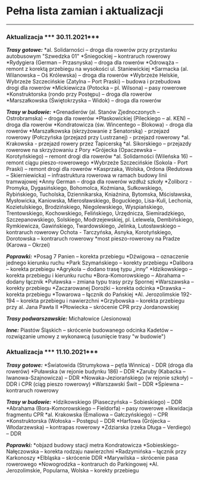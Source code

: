 # Pełna lista zamian i aktualizacji

***
### Aktualizacja *** 30.11.2021***

***Trasy gotowe:***
*al. Solidarności – droga dla rowerów przy przystanku autobusowym "Szwedzka 01"
*Śniegockiej – kontraruch rowerowy
*Rydygiera (German – Przasnyska) – droga dla rowerów
*Odrowąża – remont z korektą przebiegu na wysokości ul. Staniewickiej
*Sarmacka (al. Wilanowska – Oś Królewska) – droga dla rowerów
*Wybrzeże Helskie, Wybrzeże Szczecińskie (Zatylna – Port Praski) – budowa i przebudowa drogi dla rowerów
*Mickiewicza (Potocka – pl. Wilsona) – pasy rowerowe
*Konstruktorska (rondo przy Postępu) – droga dla rowerów
*Marszałkowska (Świętokrzyska – Widok) – droga dla rowerów

***Trasy w budowie:***
*Grenadierów (al. Stanów Zjednoczonych – Ostrobramska) – droga dla rowerów
*Płaskowickiej (Pileckiego – al. KEN) – droga dla rowerów
*Kondratowicza (św. Wincentego – Blokowa) - droga dla rowerów
*Marszałkowska (skrzyżowanie z Senatorską) - przejazd rowerowy
(Połczyńska (przejazd przy Lustrzanej) - przejazd rowerowy
*al. Krakowska - przejazd rowery przez Tapicerską
*al. Sikorskiego – przejazdy rowerowe na skrzyżowaniu z Pory
*Grójecka (Opaczewska – Korotyńskiego) – remont drogi dla rowerów
*al. Solidarności (Wileńska 16) – remont ciągu pieszo-rowerowego
*Wybrzeże Szczecińskie (Sokola - Port Praski) – remont drogi dla rowerów
*Kasprzaka, Wolska, Ordona (Redutowa – Skierniewicka) – infrastruktura rowerowa w ramach budowy linii tramwajowej
*Anny German – droga dla rowerów wzdłuż szkoły
*Żoliborz - Promyka, Dygasińskiego, Bohomolca, Koźmiana, Sułkowskiego, Rybińskiego, Tucholska, Dziennikarska, Kniaźnina, Bytomska, Mścisławska, Mysłowicka, Kaniowska, Mierosławskiego, Boguckiego, Lisa-Kuli, Lechonia, Kozietulskiego, Brodzińskiego, Niegolewskiego, Wyspiańskiego, Trentowskiego, Kochowskiego, Felińskiego, Urzędnicza, Siemiradzkiego, Szczepanowskiego, Solskiego, Modrzejewskiej, pl. Lelewela, Dembińskiego, Rymkiewicza, Gawińskiego, Twardowskiego, Jelinka, Lutosławskiego – kontraruch rowerowy
Ochota - Tarczyńska, Asnyka, Korotyńskiego, Dorotowska – kontraruch rowerowy
*most pieszo-rowerowy na Pradze (Karowa – Okrzei)

***Poprawki:***
*Posag 7 Panien – korekta przebiegu
*Dźwigowa – oznaczenie jednego kierunku ruchu
*Park Szymańskiego – korekty przebiegu
*Dalibora – korekta przebiegu
*Agrykola – dodano trasę typu „inny”
*Idzikowskiego – korekta przebiegu i kierunku ruchu
*Bora-Komorowskiego – Abrahama – dodany łącznik
*Puławska – zmiana typu trasy przy Spornej
*Warszawska – korekty przebiegu
*Zaczarowanej Dorożki – korekta odcinka
*Drawska – korekta przebiegu
*Towarowa – łącznik do Pańskiej
*Al. Jerozolimskie 192-194 – korekta przebiegu i nawierzchni
*Grzybowska – korekta przebiegu przy al. Jana Pawła II
*Płowiecka – skrócenie CPR przy Jordanowskiej

***Trasy podwarszawskie:***
Michałowice (Jesionowa)

***Inne:***
Piastów Śląskich – skrócenie budowanego odcinka
Kadetów – rozwiązanie umowy z wykonawcą (usunięcie trasy "w budowie")




### Aktualizacja *** 11.10.2021***

***Trasy gotowe:***
*Światowida (Strumykowa – pętla Winnica) - DDR (droga dla rowerów)
*Puławska (w rejonie budynku 186) – DDR 
*Zaruby (Kabacka – Iwanowa-Szajnowicza) – DDR 
*Nowaka-Jeziorańskiego (w rejonie szkoły) – DDR i CPR (ciąg pieszo rowerowy)
*Warszawski Świt – DDR 
*Śpiewna – kontraruch rowerowy

***Trasy w budowie:*** 
*Idzikowskiego (Piaseczyńska – Sobieskiego) – DDR 
*Abrahama (Bora-Komorowskiego – Fieldorfa) – pasy rowerowe +likwidacja fragmentu CPR 
*al. Krakowska (Emaliowa – Gałczyńskiego) – CPR 
*Konstruktorska (Wołoska – Postępu) – DDR 
*Harfowa (Grójecka – Włodarzewska) – kontrapas rowerowy
*Zdziarska (rzeka Długa – Verdiego) – DDR 

***Poprawki:*** 
*objazd budowy stacji metra Kondratowicza 
*Sobieskiego-Nałęczowska – korekta rodzaju nawierzchni 
*Radzymińska – łącznik przy Karkonoszy 
*Elbląska – skrócenie DDR 
*Marywilska – skrócenie pasa rowerowego
*Nowogrodzka – kontraruch do Parkingowej 
*Al. Jerozolimskie, Popularna, Wolska – korekty przebiegu